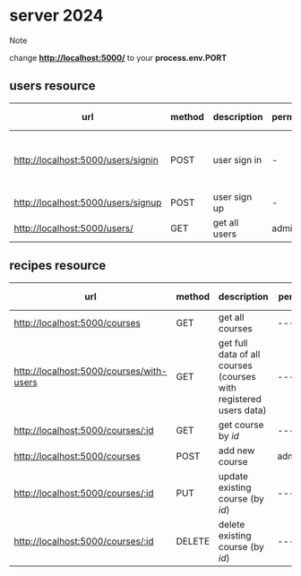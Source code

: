# server 2024

> [!NOTE]
> change **<http://localhost:5000/>** to your **process.env.PORT**

## users resource

| url | method | description | permissions | parameters | optional parameters | body | headers | returns | status codes |
| --- | --- | --- | --- | --- | --- | --- | --- | --- | --- |
| [http://localhost:5000/users/signin](http://localhost:5000/users/signin) | POST | user sign in | - |  - | - |email, password | - | the user | 200 - succeed, 401 - auth failed |||||||
| [http://localhost:5000/users/signup](http://localhost:5000/users/signup) | POST | user sign up | - |||||||
| [http://localhost:5000/users/](http://localhost:5000/users/:id)| GET | get all users  | admin |||||||

## recipes resource

| url | method | description | permissions | parameters | optional parameters | body | headers | returns | status codes |
| --- | --- | --- | --- | --- | --- | --- | --- | --- | --- |
| [http://localhost:5000/courses](http://localhost:5000/courses) | GET | get all courses | --- |||||||
| [http://localhost:5000/courses/with-users](http://localhost:5000/courses/with-users) | GET | get full data of all courses (courses with registered users data) | --- |||||||
| [http://localhost:5000/courses/:id](http://localhost:5000/courses/:id) | GET | get course by *id* | --- |||||||
| [http://localhost:5000/courses](http://localhost:5000/courses) | POST | add new course | administrator |||||||
| [http://localhost:5000/courses/:id](http://localhost:5000/courses/:id) | PUT | update existing course (by *id*) | --- |||||||
| [http://localhost:5000/courses/:id](http://localhost:5000/courses/:id) | DELETE | delete existing course (by *id*) | --- |||||||
